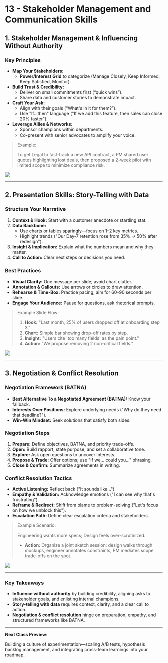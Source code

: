 # 13 - Stakeholder Management and Communication Skills

## 1. Stakeholder Management & Influencing Without Authority

### Key Principles

- **Map Your Stakeholders:**
    - **Power/Interest Grid** to categorize (Manage Closely, Keep Informed, Keep Satisfied, Monitor).
- **Build Trust & Credibility:**
    - Deliver on small commitments first (“quick wins”).
    - Share data and customer stories to demonstrate impact.
- **Craft Your Ask:**
    - Align with their goals (“What's in it for them?”).
    - Use "If...then" language ("If we add this feature, then sales can close 20% faster").
- **Leverage Allies & Networks:**
    - Sponsor champions within departments.
    - Co-present with senior advocates to amplify your voice.

> Example:
> 
> 
> To get Legal to fast-track a new API contract, a PM shared user quotes highlighting lost deals, then proposed a 2-week pilot with limited scope to minimize compliance risk.
> 

![](https://media.giphy.com/media/l0MYt5jPR6QX5pnqM/giphy.gif)

---

## 2. Presentation Skills: Story-Telling with Data

### Structure Your Narrative

1. **Context & Hook:** Start with a customer anecdote or startling stat.
2. **Data Backbone:**
    - Use charts or tables sparingly—focus on 1–2 key metrics.
    - Highlight trends ("Our Day-7 retention rose from 35% → 50% after redesign").
3. **Insight & Implication:** Explain what the numbers mean and why they matter.
4. **Call to Action:** Clear next steps or decisions you need.

### Best Practices

- **Visual Clarity:** One message per slide; avoid chart clutter.
- **Annotation & Callouts:** Use arrows or circles to draw attention.
- **Rehearse & Time-Box:** Practice pacing; aim for 60–90 seconds per slide.
- **Engage Your Audience:** Pause for questions, ask rhetorical prompts.

> Example Slide Flow:
> 
> 1. **Hook:** "Last month, 25% of users dropped off at onboarding step 3."
> 2. **Chart:** Simple bar showing drop-off rates by step.
> 3. **Insight:** "Users cite 'too many fields' as the pain point."
> 4. **Action:** "We propose removing 2 non-critical fields."

![](https://media.giphy.com/media/xT9IgG50Fb7Mi0prBC/giphy.gif)

---

## 3. Negotiation & Conflict Resolution

### Negotiation Framework (BATNA)

- **Best Alternative To a Negotiated Agreement (BATNA):** Know your fallback.
- **Interests Over Positions:** Explore underlying needs ("Why do they need that deadline?").
- **Win-Win Mindset:** Seek solutions that satisfy both sides.

### Negotiation Steps

1. **Prepare:** Define objectives, BATNA, and priority trade-offs.
2. **Open:** Build rapport, state purpose, and set a collaborative tone.
3. **Explore:** Ask open questions to uncover interests.
4. **Propose & Trade:** Offer options; use "If we... could you..." phrasing.
5. **Close & Confirm:** Summarize agreements in writing.

### Conflict Resolution Tactics

- **Active Listening:** Reflect back ("It sounds like...").
- **Empathy & Validation:** Acknowledge emotions ("I can see why that's frustrating").
- **Reframe & Redirect:** Shift from blame to problem-solving ("Let's focus on how we unblock this").
- **Escalation Path:** Define clear escalation criteria and stakeholders.

> Example Scenario:
> 
> 
> Engineering wants more specs; Design feels over-scrutinized.
> 
> - **Action:** Organize a joint sketch session: design walks through mockups, engineer annotates constraints, PM mediates scope trade-offs on the spot.

![](https://media.giphy.com/media/3o6ZsYk6XomQjEvSea/giphy.gif)

---

### Key Takeaways

- **Influence without authority** by building credibility, aligning asks to stakeholder goals, and enlisting internal champions.
- **Story-telling with data** requires context, clarity, and a clear call to action.
- **Negotiation & conflict resolution** hinge on preparation, empathy, and structured frameworks like BATNA.

---

**Next Class Preview:**

Building a culture of experimentation—scaling A/B tests, hypothesis backlog management, and integrating cross-team learnings into your roadmap.